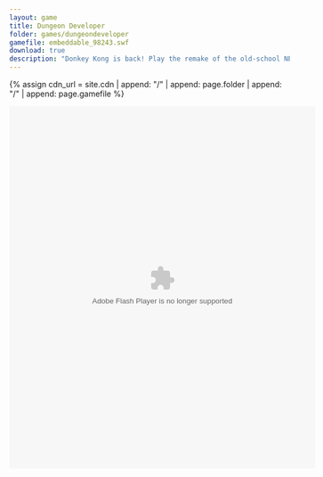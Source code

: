 ```yaml
---
layout: game
title: Dungeon Developer
folder: games/dungeondeveloper
gamefile: embeddable_98243.swf
download: true
description: "Donkey Kong is back! Play the remake of the old-school NES classic."
---
```


{% assign cdn_url = site.cdn | append: "/" | append: page.folder | append: "/" | append: page.gamefile %}

<embed xmlns="http://www.w3.org/1999/xhtml" height="650" src="{{ cdn_url }}" type="application/x-shockwave-flash" width="550" />
